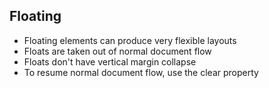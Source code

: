 ## Floating
* Floating elements can produce very flexible layouts
* Floats are taken out of normal document flow
* Floats don't have vertical margin collapse
* To resume normal document flow, use the clear
property